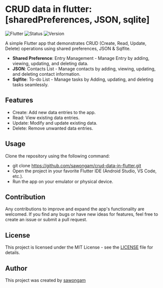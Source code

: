 # CRUD data in flutter: [sharedPreferences, JSON, sqlite]

![Flutter](https://img.shields.io/badge/Language-Dart-red.svg) 
![Status](https://img.shields.io/badge/Status-Complete-orange.svg)
![Version](https://img.shields.io/badge/Version-3.0-blue.svg)

A simple Flutter app that demonstrates CRUD (Create, Read, Update, Delete) operations using shared preferences, JSON & Sqlfite.

- **Shared Preference**: Entry Management - Manage Entry by adding, viewing, updating, and deleting data.
- **JSON**: Contacts List -  Manage contacts by adding, viewing, updating, and deleting contact information.
- **Sqlfite**: To-do List - Manage tasks by Adding, updating, and deleting tasks seamlessly.

## Features
- Create: Add new data entries to the app.
- Read: View existing data entries.
- Update: Modify and update existing data.
- Delete: Remove unwanted data entries.

## Usage
Clone the repository using the following command:
- git clone https://github.com/sawongam/crud-data-in-flutter.git
- Open the project in your favorite Flutter IDE (Android Studio, VS Code, etc.).
- Run the app on your emulator or physical device.

## Contribution
Any contributions to improve and expand the app's functionality are welcomed. If you find any bugs or have new ideas for features, feel free to create an issue or submit a pull request.

## License

This project is licensed under the MIT License - see the [LICENSE](LICENSE) file for details.

## Author

This project was created by [sawongam](https://github.com/sawongam)
